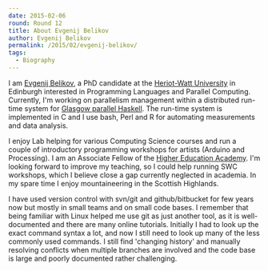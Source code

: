 ```yaml
---
date: 2015-02-06
round: Round 12
title: About Evgenij Belikov
author: Evgenij Belikov
permalink: /2015/02/evgenij-belikov/
tags:
  - Biography
---
```

I am [Evgenij Belikov](http://www.macs.hw.ac.uk/~eb96/), a PhD candidate at the [Heriot-Watt University](http://www.hw.ac.uk/) in Edinburgh interested in Programming Languages and Parallel Computing. Currently, I'm working on parallelism management within a distributed run-time system for [Glasgow parallel Haskell](http://www.macs.hw.ac.uk/~dsg/gph/). The run-time system is implemented in C and I use bash, Perl and R for automating measurements and data analysis. 

I enjoy Lab helping for various Computing Science courses and run a couple of introductory programming workshops for artists (Arduino and Processing). I am an Associate Fellow of the [Higher Education Academy](https://www.heacademy.ac.uk/). I'm looking forward to improve my teaching, so I could help running SWC workshops, which I believe close a gap currently neglected in academia. In my spare time I enjoy mountaineering in the Scottish Highlands.

I have used version control with svn/git and github/bitbucket for few years now but mostly in small teams and on small code bases. I remember that being familiar with Linux helped me use git as just another tool, as it is well-documented and there are many online tutorials. Initially I had to look up the exact command syntax a lot, and now I still need to look up many of the less commonly used commands. I still find 'changing history' and manually resolving conflicts when multiple branches are involved and the code base is large and poorly documented rather challenging.
 

